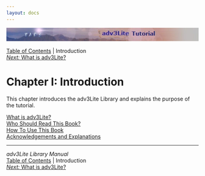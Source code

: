 ```yaml
---
layout: docs
---
```

<div class="topbar">

<img src="topbar.jpg" data-border="0" />

</div>

<div class="nav">

<a href="toc.html" class="nav">Table of Contents</a> \| Introduction  
<span class="navnp"><a href="whatis.html" class="nav"><em>Next:</em> What is adv3Lite?</a>
    </span>

</div>



# Chapter I: Introduction

This chapter introduces the adv3Lite Library and explains the purpose of
the tutorial.

<div class="sectoc">

[What is adv3Lite?](whatis.html)  
[Who Should Read This Book?](whoshouldread.html)  
[How To Use This Book](howtouse.html)  
[Acknowledgements and Explanations](acknowledge.html)  



</div>

------------------------------------------------------------------------

<div class="navb">

*adv3Lite Library Manual*  
<a href="toc.html" class="nav">Table of Contents</a> \| Introduction  
<span class="navnp"><a href="whatis.html" class="nav"><em>Next:</em> What is adv3Lite?</a>
    </span>

</div>
